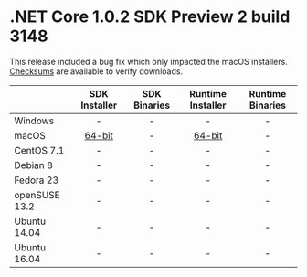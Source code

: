 # .NET Core 1.0.2 SDK Preview 2 build 3148

This release included a bug fix which only impacted the macOS installers. [Checksums](https://builds.dotnet.microsoft.com/dotnet/checksums/1.0.2-SDK-Preview-2-3148-SHA.txt) are available to verify downloads.

|                         | SDK Installer                                        | SDK Binaries                                        | Runtime Installer | Runtime Binaries |
| ----------------------- | :----------------------------------------------: | :----------------------------------------------:| :--: | :--: |
| Windows                 | - | - | - | - |
| macOS                   | [64-bit](https://go.microsoft.com/fwlink/?LinkID=831679)  | -                          | [64-bit](https://go.microsoft.com/fwlink/?LinkID=831678) | - |
| CentOS 7.1              | -                                                         | -                          | - | - |
| Debian 8                | -                                                         | -                          | - | - |
| Fedora 23               | -                                                         | -                          | - | - |
| openSUSE 13.2           | -                                                         | -                          | - | - |
| Ubuntu 14.04            | -                                                         | -                          | - | - |
| Ubuntu 16.04            | -                                                         | -                          | - | - |

